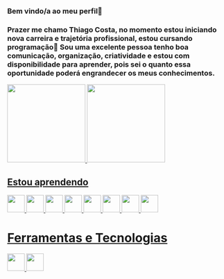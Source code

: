 ### Bem vindo/a ao meu perfil👋

### Prazer me chamo Thiago Costa, no momento estou iniciando nova carreira e trajetória profissional, estou cursando programação🌱 Sou uma excelente pessoa tenho boa comunicação, organização, criatividade e estou com disponibilidade para aprender, pois sei o quanto essa oportunidade poderá engrandecer os meus conhecimentos. 
<div>
<a href="https://github.com/thiagodallacosta">
<img height="180em" src="https://github-readme-stats.vercel.app/api/top-langs/?username=thiagodallacosta&layout=compact&langs_count=7&theme=dark"/>
<img height="180em" src="https://github-readme-stats.vercel.app/api?username=thiagodallacosta&show_icons=true&theme=dark&include_all_commits=true&count_private=true"/>
</div>

## Estou aprendendo

<img src="https://cdn.jsdelivr.net/gh/devicons/devicon/icons/javascript/javascript-original.svg" width="40" height="40"/> <img src="https://cdn.jsdelivr.net/gh/devicons/devicon/icons/react/react-original.svg" width="40" height="40"/>
<img src="https://cdn.jsdelivr.net/gh/devicons/devicon/icons/typescript/typescript-original.svg" width="40" height="40"/>
<img src="https://cdn.jsdelivr.net/gh/devicons/devicon/icons/nodejs/nodejs-original.svg" width="40" height="40"/>
<img src="https://cdn.jsdelivr.net/gh/devicons/devicon/icons/css3/css3-original.svg" width="40" height="40"/>
<img src="https://cdn.jsdelivr.net/gh/devicons/devicon/icons/html5/html5-original.svg" width="40" height="40"/>
<img src="https://cdn.jsdelivr.net/gh/devicons/devicon/icons/mongodb/mongodb-original.svg" width="40" height="40"/>
<img src="https://cdn.jsdelivr.net/gh/devicons/devicon/icons/nextjs/nextjs-original.svg" width="40" height="40"/>

# Ferramentas e Tecnologias

<img src="https://cdn.jsdelivr.net/gh/devicons/devicon/icons/git/git-original.svg" width="40" height="40"/>
<img src="https://cdn.jsdelivr.net/gh/devicons/devicon/icons/github/github-original.svg" width="40" height="40"/>

